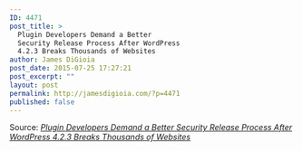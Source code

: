 ```yaml
---
ID: 4471
post_title: >
  Plugin Developers Demand a Better
  Security Release Process After WordPress
  4.2.3 Breaks Thousands of Websites
author: James DiGioia
post_date: 2015-07-25 17:27:21
post_excerpt: ""
layout: post
permalink: http://jamesdigioia.com/?p=4471
published: false
---
```

Source: *[Plugin Developers Demand a Better Security Release Process After WordPress 4.2.3 Breaks Thousands of Websites][1]*

 [1]: http://wptavern.com/plugin-developers-demand-a-better-security-release-process-after-wordpress-4-2-3-breaks-thousands-of-websites